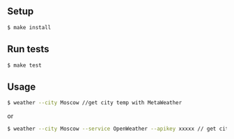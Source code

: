 ## Setup

```sh
$ make install
```

## Run tests

```sh
$ make test
```

## Usage

```sh
$ weather --city Moscow //get city temp with MetaWeather
```
or

```sh
$ weather --city Moscow --service OpenWeather --apikey xxxxx // get city temp with custom service
```

